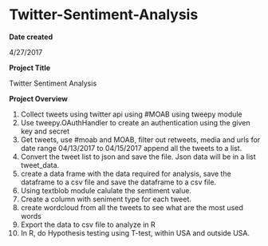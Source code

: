 ﻿# Twitter-Sentiment-Analysis
<b>Date created</b>

4/27/2017

<b>Project Title</b>

Twitter Sentiment Analysis

<b>Project Overview</b>

1. Collect tweets using twitter api using #MOAB using tweepy module
2. Use tweepy.OAuthHandler to create an authentication using the given key and secret
3. Get tweets, use #moab and MOAB, filter out retweets, media and urls for date range 04/13/2017 to 04/15/2017
   append all the tweets to a list.
4. Convert the tweet list to json and save the file. Json data will be in a list tweet_data.
5. create a data frame with the data required for analysis, save the dataframe to a csv file and save the dataframe to a csv file.
6. Using textblob module calulate the sentiment value.
7. Create a column with seniment type for each tweet.
8. create wordcloud from all the tweets to see what are the most used words
9. Export the data to csv file to analyze in R
10. In R, do Hypothesis testing using T-test, within USA and outside USA.
